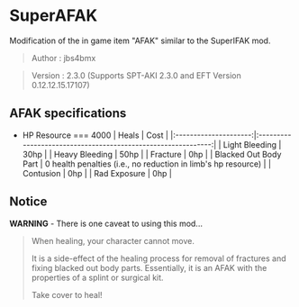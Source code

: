 # SuperAFAK

Modification of the in game item "AFAK" similar to the SuperIFAK mod.

>Author  : jbs4bmx

>Version : 2.3.0 (Supports SPT-AKI 2.3.0 and EFT Version 0.12.12.15.17107)




## AFAK specifications
   * HP Resource === 4000
|         Heals         |                             Cost                              |
|:---------------------:|:-------------------------------------------------------------:|
| Light Bleeding        | 30hp                                                          |
| Heavy Bleeding        | 50hp                                                          |
| Fracture              | 0hp                                                           |
| Blacked Out Body Part | 0 health penalties (i.e., no reduction in limb's hp resource) |
| Contusion             | 0hp                                                           |
| Rad Exposure          | 0hp                                                           |


## Notice
**WARNING** - There is one caveat to using this mod...
>When healing, your character cannot move.
>
>It is a side-effect of the healing process for removal of fractures and fixing blacked out body parts. Essentially, it is an AFAK with the properties of a splint or surgical kit.
>
>Take cover to heal!
